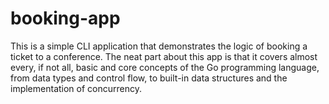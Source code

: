 # booking-app
This is a simple CLI application that demonstrates the logic of booking a ticket to a conference. The neat part about this app is that it covers almost every, if not all, basic and core concepts of the Go programming language, from data types and control flow, to built-in data structures and the implementation of concurrency. 

